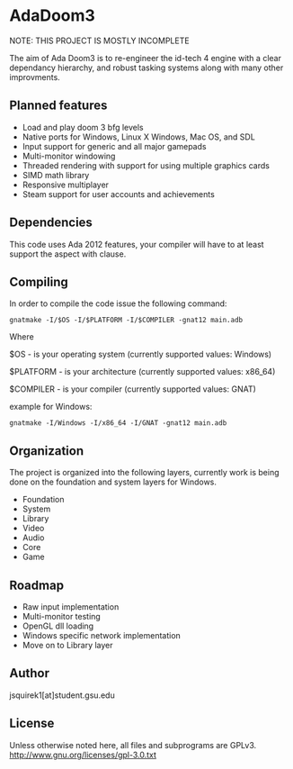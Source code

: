 AdaDoom3
========

NOTE: THIS PROJECT IS MOSTLY INCOMPLETE

The aim of Ada Doom3 is to re-engineer the id-tech 4 engine with a clear dependancy hierarchy, and robust tasking systems along with many other improvments.

Planned features
----------------
* Load and play doom 3 bfg levels
* Native ports for Windows, Linux X Windows, Mac OS, and SDL
* Input support for generic and all major gamepads
* Multi-monitor windowing
* Threaded rendering with support for using multiple graphics cards
* SIMD math library
* Responsive multiplayer
* Steam support for user accounts and achievements

Dependencies
------------
This code uses Ada 2012 features, your compiler will have to at least support the aspect with clause.

Compiling
---------
In order to compile the code issue the following command:

  `gnatmake -I/$OS -I/$PLATFORM -I/$COMPILER -gnat12 main.adb`

Where

 $OS - is your operating system (currently supported values: Windows)

 $PLATFORM - is your architecture (currently supported values: x86_64)
 
 $COMPILER - is your compiler (currently supported values: GNAT)

  example for Windows:

  `gnatmake -I/Windows -I/x86_64 -I/GNAT -gnat12 main.adb`

Organization
------------
The project is organized into the following layers, currently work is being done on the foundation and system layers for Windows.
* Foundation 
* System
* Library
* Video
* Audio
* Core
* Game

Roadmap
-------
* Raw input implementation
* Multi-monitor testing
* OpenGL dll loading
* Windows specific network implementation
* Move on to Library layer

Author
------
jsquirek1[at]student.gsu.edu

License
-------
Unless otherwise noted here, all files and subprograms are GPLv3.
http://www.gnu.org/licenses/gpl-3.0.txt
